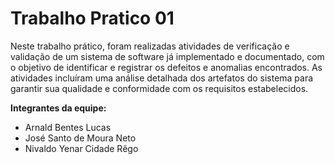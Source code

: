# **Trabalho Pratico 01**

  Neste trabalho prático, foram realizadas atividades de verificação e validação de um sistema de software já implementado e documentado, com o objetivo de identificar e registrar os defeitos e anomalias encontrados. As atividades incluíram uma análise detalhada dos artefatos do sistema para garantir sua qualidade e conformidade com os requisitos estabelecidos.

**Integrantes da equipe:**
- Arnald Bentes Lucas
- José Santo de Moura Neto
- Nivaldo Yenar Cidade Rêgo
